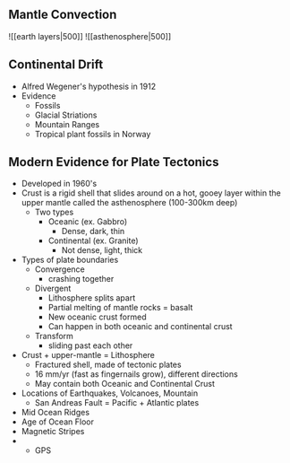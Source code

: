 ## Mantle Convection
![[earth layers|500]]
![[asthenosphere|500]]
## Continental Drift
* Alfred Wegener's hypothesis in 1912
* Evidence
	* Fossils
	* Glacial Striations
	* Mountain Ranges
	* Tropical plant fossils in Norway
## Modern Evidence for Plate Tectonics
* Developed in 1960's 
* Crust is a rigid shell that slides around on a hot, gooey layer within the upper mantle called the asthenosphere (100-300km deep)
	* Two types
		* Oceanic (ex. Gabbro)
			* Dense, dark, thin
		* Continental (ex. Granite)
			* Not dense, light, thick
* Types of plate boundaries
	* Convergence 
		* crashing together
	* Divergent
		* Lithosphere splits apart
		* Partial melting of mantle rocks = basalt
		* New oceanic crust formed
		* Can happen in both oceanic and continental crust
	* Transform
		* sliding past each other
* Crust + upper-mantle = Lithosphere
	* Fractured shell, made of tectonic plates
	* 16 mm/yr (fast as fingernails grow), different directions
	* May contain both Oceanic and Continental Crust
* Locations of Earthquakes, Volcanoes, Mountain 
	* San Andreas Fault = Pacific + Atlantic plates
* Mid Ocean Ridges
* Age of Ocean Floor
* Magnetic Stripes
* * GPS

